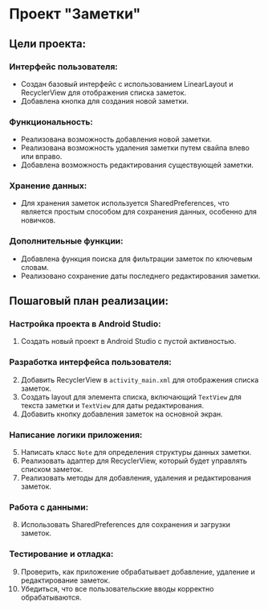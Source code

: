 # Проект "Заметки"

## Цели проекта:

### Интерфейс пользователя:
- Создан базовый интерфейс с использованием LinearLayout и RecyclerView для отображения списка заметок.
- Добавлена кнопка для создания новой заметки.

### Функциональность:
- Реализована возможность добавления новой заметки.
- Реализована возможность удаления заметки путем свайпа влево или вправо.
- Добавлена возможность редактирования существующей заметки.

### Хранение данных:
- Для хранения заметок используется SharedPreferences, что является простым способом для сохранения данных, особенно для новичков.

### Дополнительные функции:
- Добавлена функция поиска для фильтрации заметок по ключевым словам.
- Реализовано сохранение даты последнего редактирования заметки.

## Пошаговый план реализации:

### Настройка проекта в Android Studio:
1. Создать новый проект в Android Studio с пустой активностью.

### Разработка интерфейса пользователя:
2. Добавить RecyclerView в `activity_main.xml` для отображения списка заметок.
3. Создать layout для элемента списка, включающий `TextView` для текста заметки и `TextView` для даты редактирования.
4. Добавить кнопку добавления заметок на основной экран.

### Написание логики приложения:
5. Написать класс `Note` для определения структуры данных заметки.
6. Реализовать адаптер для RecyclerView, который будет управлять списком заметок.
7. Реализовать методы для добавления, удаления и редактирования заметок.

### Работа с данными:
8. Использовать SharedPreferences для сохранения и загрузки заметок.

### Тестирование и отладка:
9. Проверить, как приложение обрабатывает добавление, удаление и редактирование заметок.
10. Убедиться, что все пользовательские вводы корректно обрабатываются.
